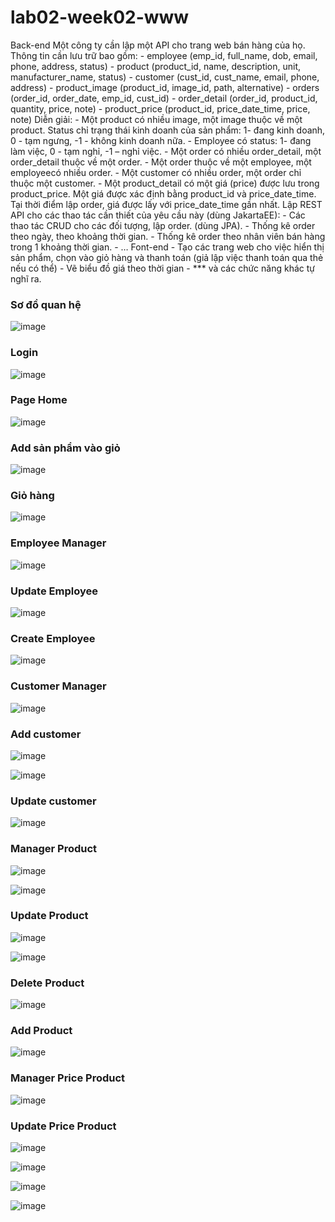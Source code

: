 # lab02-week02-www

<p>
  Back-end
Một công ty cần lập một API cho trang web bán hàng của họ. Thông tin cần lưu trữ bao gồm:
- employee (emp_id, full_name, dob, email, phone, address, status)
- product (product_id, name, description, unit, manufacturer_name, status)
- customer (cust_id, cust_name, email, phone, address)
- product_image (product_id, image_id, path, alternative)
- orders (order_id, order_date, emp_id, cust_id)
- order_detail (order_id, product_id, quantity, price, note)
- product_price (product_id, price_date_time, price, note)
Diễn giải:
- Một product có nhiều image, một image thuộc về một product. Status chỉ trạng thái kinh
doanh của sản phẩm: 1- đang kinh doanh, 0 - tạm ngưng, -1 - không kinh doanh nữa.
- Employee có status: 1- đang làm việc, 0 - tạm nghỉ, -1 – nghỉ việc.
- Một order có nhiều order_detail, một order_detail thuộc về một order.
- Một order thuộc về một employee, một employeecó nhiều order.
- Một customer có nhiều order, một order chỉ thuộc một customer.
- Một product_detail có một giá (price) được lưu trong product_price. Một giá được xác định
bằng product_id và price_date_time. Tại thời điểm lập order, giá được lấy với
price_date_time gần nhất.
Lập REST API cho các thao tác cần thiết của yêu cầu này (dùng JakartaEE):
- Các thao tác CRUD cho các đối tượng, lập order. (dùng JPA).
- Thống kê order theo ngày, theo khoảng thời gian.
- Thống kê order theo nhân viên bán hàng trong 1 khoảng thời gian.
- …
Font-end
- Tạo các trang web cho việc hiển thị sản phẩm, chọn vào giỏ hàng và thanh toán (giả lập
việc thanh toán qua thẻ nếu có thể)
- Vẽ biểu đồ giá theo thời gian
- *** và các chức năng khác tự nghĩ ra.
</p>


<h3>Sơ đồ quan hệ</h3>

![image](https://github.com/PhuongCuong/lab02-week02-www/assets/124875164/c6881952-06bf-438d-a80c-d45018685203)

<h3>Login</h3>

![image](https://github.com/PhuongCuong/lab02-week02-www/assets/124875164/f6cd7bbb-6541-4775-b11f-c407b49b86eb)

<h3>Page Home</h3>

![image](https://github.com/PhuongCuong/lab02-week02-www/assets/124875164/dd90c297-a3f6-40f9-b6a4-04aa305cf62c)

<h3>Add sản phẩm vào giỏ</h3>

![image](https://github.com/PhuongCuong/lab02-week02-www/assets/124875164/d9ec291d-60b9-4796-9400-1a8fa84e1c25)

<h3>Giỏ hàng</h3>

![image](https://github.com/PhuongCuong/lab02-week02-www/assets/124875164/d3363442-f459-4d73-9a05-215ebc301d24)

<h3>Employee Manager</h3>

![image](https://github.com/PhuongCuong/lab02-week02-www/assets/124875164/6d8ce1dc-08cc-4696-9ef0-30e43864230f)

<h3>Update Employee</h3>

![image](https://github.com/PhuongCuong/lab02-week02-www/assets/124875164/f88e876d-d7de-4e1c-a434-a16d48be4e4b)

<h3>Create Employee</h3>

![image](https://github.com/PhuongCuong/lab02-week02-www/assets/124875164/2b594b26-1bdb-4728-920c-2953f83f0b4e)

<h3>Customer Manager</h3>

![image](https://github.com/PhuongCuong/lab02-week02-www/assets/124875164/c0b48186-98be-4fee-abdb-bd008898293b)

<h3>Add customer</h3>

![image](https://github.com/PhuongCuong/lab02-week02-www/assets/124875164/378d0198-fbea-4dcf-bcdc-412b35ea1a54)

![image](https://github.com/PhuongCuong/lab02-week02-www/assets/124875164/a0a2ee05-0f73-4d8b-a1ee-7bd238f4062d)

<h3>Update customer</h3>

![image](https://github.com/PhuongCuong/lab02-week02-www/assets/124875164/d7339dce-c212-4556-9610-f2eeacaa3a61)

<h3>Manager Product</h3>

![image](https://github.com/PhuongCuong/lab02-week02-www/assets/124875164/7fa76b98-f6da-4901-8046-3da6f0e2ce77)

![image](https://github.com/PhuongCuong/lab02-week02-www/assets/124875164/0965927e-a394-4fd9-b81a-ae00f2ab8687)

<h3>Update Product</h3>

![image](https://github.com/PhuongCuong/lab02-week02-www/assets/124875164/e469ae4e-b95b-46d8-aa98-e65a8490aee2)

![image](https://github.com/PhuongCuong/lab02-week02-www/assets/124875164/f0755aac-b31e-4651-9588-108562557ab6)

<h3>Delete Product</h3>

![image](https://github.com/PhuongCuong/lab02-week02-www/assets/124875164/bbd27e82-f895-48e5-a456-295c72cf6f2b)

<h3>Add Product</h3>

![image](https://github.com/PhuongCuong/lab02-week02-www/assets/124875164/2b334356-41a1-4be9-8e03-26d194ab66f3)

<h3>Manager Price Product</h3>

![image](https://github.com/PhuongCuong/lab02-week02-www/assets/124875164/1ad90e89-10c5-4c42-9dec-2245e3632aaf)

<h3>Update Price Product</h3>

![image](https://github.com/PhuongCuong/lab02-week02-www/assets/124875164/aadf841d-5f19-4c32-a15e-023ca7bead4e)

![image](https://github.com/PhuongCuong/lab02-week02-www/assets/124875164/56725faf-40b9-46a7-94c7-50b8df45972c)

![image](https://github.com/PhuongCuong/lab02-week02-www/assets/124875164/7ccdda09-8a09-4f86-a613-60739c53b093)

![image](https://github.com/PhuongCuong/lab02-week02-www/assets/124875164/388cd374-8da1-4944-86bc-ee535b7a1ce3)





















